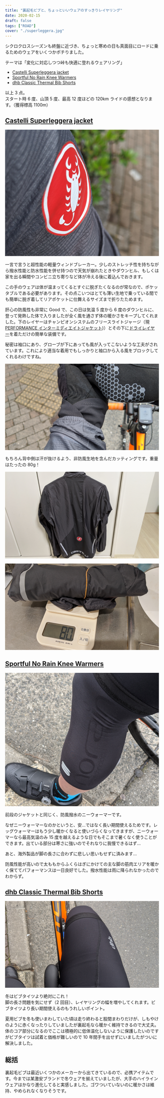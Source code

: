```yaml
---
title: "裏起毛ビブと、ちょっといいウェアのすっきりレイヤリング"
date: 2020-02-15
draft: false
tags: ["ROAD"]
cover: "./superleggera.jpg"
---
```


シクロクロスシーズンも終盤に近づき、ちょっと寒めの日も真面目にロードに乗るためのウェアをいくつかポチりました。

テーマは「変化に対応しつつ峠も快適に登れるウェアリング」

- [Castelli Superleggera jacket](https://www.chainreactioncycles.com/jp/ja/castelli-superleggera-%E3%82%B8%E3%83%A3%E3%82%B1%E3%83%83%E3%83%88-aw19/rp-prod153559)
- [Sportful No Rain Knee Warmers](https://www.chainreactioncycles.com/jp/ja/sportful-no-rain-knee-warmers/rp-prod110088)
- [dhb Classic Thermal Bib Shorts](https://www.chainreactioncycles.com/jp/ja/dhb-classic-thermal-bib-shorts/rp-prod175942)

以上 3 点。  
スタート時 6 度、山頂 5 度、最高 12 度ほどの 120km ライドの感想となります。（獲得標高 1100m）

## [Castelli Superleggera jacket](https://www.chainreactioncycles.com/jp/ja/castelli-superleggera-%E3%82%B8%E3%83%A3%E3%82%B1%E3%83%83%E3%83%88-aw19/rp-prod153559)

![Superleggera Jacket](./superleggera.jpg)

一言で言うと超性能の軽量ウィンドブレーカー。少しのストレッチ性を持ちながら撥水性能と防水性能を併せ持つので天気が崩れたときやダウンヒル、もしくは家を出る瞬間やコンビニ立ち寄りなど体が冷える後に着込んでおきます。

この手のウェアは体が温まってくるとすぐに脱ぎたくなるのが常なので、ポケッタブルである必要があります。その点こいつはとても薄い生地で乗っている間でも簡単に脱ぎ着してリアポケットに仕舞えるサイズまで折りたためます。

肝心の防風性も非常に Good で、この日は気温 5 度から 6 度のダウンヒルに、登って発熱した体で入りましたが全く風を通さず体の暖かさをキープしてくれました。下のレイヤーはチャンピオンシステムのフリースライトジャージ（現[PERFORMANCE インターミディエイトジャケット](https://champ-sys.jp/collections/performance-cycling/products/performance-intermediatejak))）とその下に[ドライレイヤー](https://amzn.to/2uN2n2G)を着ただけの簡単な装備です。

秘密は袖口にあり、グローブが下にあっても風が入ってこないような工夫がされています。これにより適当な着用でもしっかりと袖口から入る風をブロックしてくれるわけですね。

![袖口の加工が良い](./sode.jpg)

もちろん背中側は汗が抜けるよう、非防風生地を含んだカッティングです。重量はたったの 80g！

![背中](./sl_backside.jpg)

![重量](./sl_weight.jpg)

## [Sportful No Rain Knee Warmers](https://www.chainreactioncycles.com/jp/ja/sportful-no-rain-knee-warmers/rp-prod110088)

![KneeWarmer](./norain_knee.jpg)

前段のジャケットと同じく、防風撥水のニーウォーマーです。

なぜニーウォーマーなのかというと、安…ではなく長い期間使えるためです。レッグウォーマーはもう少し暖かくなると使いづらくなってきますが、ニーウォーマーなら最高気温のみ 15 度を越えるような日でもそこまで暑くなく使うことができます。出ている部分は寒さに強いのでそれなりに我慢できるはず…

あと、海外製品が脚の長さに合わずに悲しい思いもせずに済みます…

防風性能が高いので太ももからふくらはぎにかけての主な脚の筋肉エリアを暖かく保ててパフォーマンスは一日良好でした。撥水性能は雨に降られなかったのでわからず。

## [dhb Classic Thermal Bib Shorts](https://www.chainreactioncycles.com/jp/ja/dhb-classic-thermal-bib-shorts/rp-prod175942)

![dhb_thermal_bib](./dhb_thermal_bib.jpg)

冬はビブタイツより絶対にこれ！  
脚の長さ問題を気にせず（2 回目）、レイヤリングの幅を増やしてくれます。ビブタイツより長い期間使えるのもうれしいポイント。

夏用ビブを冬も使いまわしていた頃は走り終わると股間まわりだけが、しもやけのように赤くなったりしていましたが裏起毛なら暖かく維持できるので大丈夫。体のコア部分になるのでここは積極的に低体温化しないように保護したいのですがビブタイツは試着と価格が難しいので 10 年間手を出せずにいましたがついに解決しました。

## 総括

裏起毛ビブは最近いくつかのメーカーから出てきているので、必携アイテムです。今までは某激安ブランドで冬ウェアを揃えていましたが、大手のハイラインウェアはかなり進化してると実感しました。ゴワついていないのに暖かさは維持、やめられなくなりそうです。

<LinkBox isAmazonLink url="http://www.amazon.co.jp/exec/obidos/ASIN/B084GT3L6V/gensobunya-22/ref=nosim/" />
